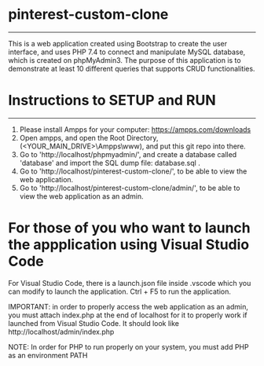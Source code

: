 # pinterest-custom-clone
***
This is a web application created using Bootstrap to create the user interface, and uses PHP 7.4 to connect and manipulate MySQL database, which is created on phpMyAdmin3. The purpose of this application is to demonstrate at least 10 different queries that supports CRUD functionalities. 

# Instructions to SETUP and RUN
***
1. Please install Ampps for your computer: https://ampps.com/downloads
2. Open ampps, and open the Root Directory, (<YOUR_MAIN_DRIVE>\Ampps\www), and put this git repo into there.
3. Go to 'http://localhost/phpmyadmin/', and create a database called 'database' and import the SQL dump file: database.sql .
4. Go to 'http://localhost/pinterest-custom-clone/', to be able to view the web application.
5. Go to 'http://localhost/pinterest-custom-clone/admin/', to be able to view the web application as an admin.

# For those of you who want to launch the appplication using Visual Studio Code
For Visual Studio Code, there is a launch.json file inside .vscode which you can modify to launch the application. Ctrl + F5 to run the application.

IMPORTANT: in order to properly access the web application as an admin, you must attach index.php at the end of localhost for it to properly work if launched from Visual Studio Code.
It should look like http://localhost/admin/index.php

NOTE: In order for PHP to run properly on your system, you must add PHP as an environment PATH